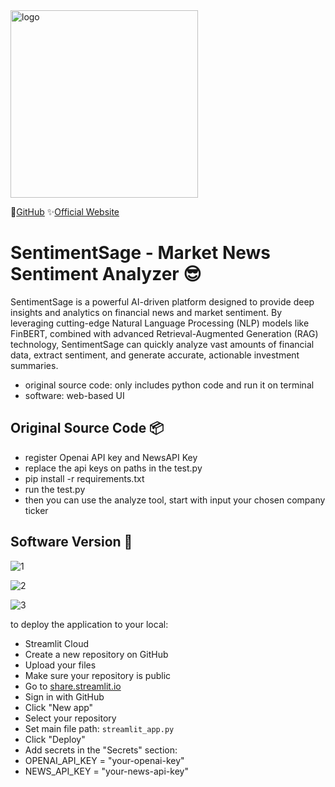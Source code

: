 <img width="300" height="300" alt="logo" src="https://github.com/user-attachments/assets/9a79ea9c-9cc5-45ca-ac7f-469757921619" />

👀[GitHub](https://github.com/JerryTseee/SentimentSage-market_news_sentiment_analysis_with_RAG.git)    ✨[Official Website](https://sentimentsage-marketnewssentimentanalysiswithrag-nrgktn4pk5dvw.streamlit.app/)
  
# SentimentSage - Market News Sentiment Analyzer 😎
SentimentSage is a powerful AI-driven platform designed to provide deep insights and analytics on financial news and market sentiment. By leveraging cutting-edge Natural Language Processing (NLP) models like FinBERT, combined with advanced Retrieval-Augmented Generation (RAG) technology, SentimentSage can quickly analyze vast amounts of financial data, extract sentiment, and generate accurate, actionable investment summaries.

- original source code: only includes python code and run it on terminal
- software: web-based UI

## Original Source Code 📦
- register Openai API key and NewsAPI Key
- replace the api keys on paths in the test.py
- pip install -r requirements.txt
- run the test.py
- then you can use the analyze tool, start with input your chosen company ticker

## Software Version 🚀
![1](https://github.com/user-attachments/assets/eec3bc8b-9b3e-4aaa-ac0d-66070c9c983e)
  
![2](https://github.com/user-attachments/assets/db02261f-154a-4b5a-9e24-ac9380755a46)
  
![3](https://github.com/user-attachments/assets/8a77d1c9-31a9-485f-aa22-fe4c80e012dd)

to deploy the application to your local:
- Streamlit Cloud
- Create a new repository on GitHub
- Upload your files
- Make sure your repository is public
- Go to [share.streamlit.io](https://share.streamlit.io)
- Sign in with GitHub
- Click "New app"
- Select your repository
- Set main file path: `streamlit_app.py`
- Click "Deploy"
- Add secrets in the "Secrets" section:
- OPENAI_API_KEY = "your-openai-key"
- NEWS_API_KEY = "your-news-api-key"
